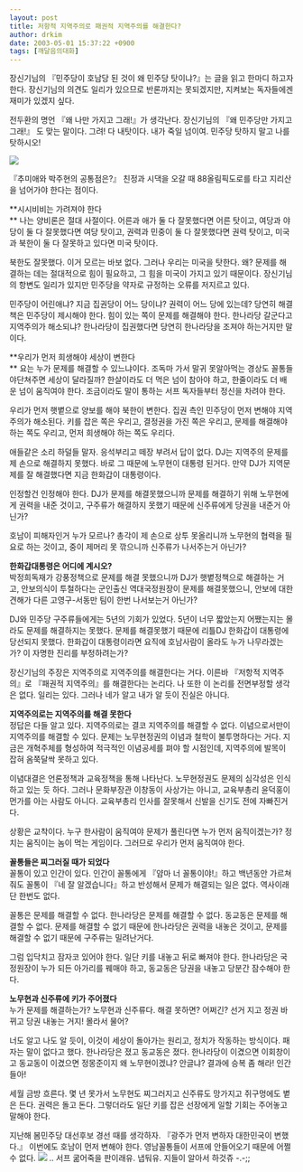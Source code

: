 ```yaml
---
layout: post
title: 저항적 지역주의로 패권적 지역주의를 해결한다?
author: drkim
date: 2003-05-01 15:37:22 +0900
tags: [깨달음의대화]
---
```

장신기님의 『민주당이 호남당 된 것이 왜 민주당 탓이냐?』는 글을 읽고 한마디 하고자 한다. 장신기님의 의견도 일리가 있으므로 반론까지는 못되겠지만, 지켜보는 독자들에겐 재미가 있겠지 싶다. 

전두환의 명언 『왜 나만 가지고 그래!』가 생각난다. 장신기님의 『왜 민주당만 가지고 그래!』 도 맞는 말이다. 그려! 다 내탓이다. 내가 죽일 넘이여. 민주당 탓하지 말고 나를 탓하시오!

![](http://drkimz.com/technote/board/private/upimg/1051770509.JPG)

『추미애와 박주현의 공통점은?』 친정과 시댁을 오갈 때 88올림픽도로를 타고 지리산을 넘어가야 한다는 점이다.

**시시비비는 가려져야 한다  
** 나는 양비론은 절대 사절이다. 어른과 애가 둘 다 잘못했다면 어른 탓이고, 여당과 야당이 둘 다 잘못했다면 여당 탓이고, 권력과 민중이 둘 다 잘못했다면 권력 탓이고, 미국과 북한이 둘 다 잘못하고 있다면 미국 탓이다. 

북한도 잘못했다. 이거 모르는 바보 없다. 그러나 우리는 미국을 탓한다. 왜? 문제를 해결하는 데는 절대적으로 힘이 필요하고, 그 힘을 미국이 가지고 있기 때문이다. 장신기님의 항변도 일리가 있지만 민주당을 약자로 규정하는 오류를 저지르고 있다.

민주당이 어린애냐? 지금 집권당이 어느 당이냐? 권력이 어느 당에 있는데? 당연히 해결책은 민주당이 제시해야 한다. 힘이 있는 쪽이 문제를 해결해야 한다. 한나라당 갈군다고 지역주의가 해소되냐? 한나라당이 집권했다면 당연히 한나라당을 조져야 하는거지만 말이다. 

**우리가 먼저 희생해야 세상이 변한다  
** 요는 누가 문제를 해결할 수 있느냐이다. 조독마 가서 말귀 못알아먹는 경상도 꼴통들 야단쳐주면 세상이 달라질까? 한살이라도 더 먹은 넘이 참아야 하고, 한줄이라도 더 배운 넘이 움직여야 한다. 조금이라도 말이 통하는 서프 독자들부터 정신을 차려야 한다. 

우리가 먼저 햇볕으로 양보를 해야 북한이 변한다. 집권 측인 민주당이 먼저 변해야 지역주의가 해소된다. 키를 잡은 쪽은 우리고, 결정권을 가진 쪽은 우리고, 문제를 해결해야 하는 쪽도 우리고, 먼저 희생해야 하는 쪽도 우리다. 

애들같은 소리 하덜들 말자. 응석부리고 떼장 부려서 답이 없다. DJ는 지역주의 문제를 제 손으로 해결하지 못했다. 바로 그 때문에 노무현이 대통령 된거다. 만약 DJ가 지역문제를 잘 해결했다면 지금 한화갑이 대통령이다. 

인정할건 인정해야 한다. DJ가 문제를 해결못했으니까 문제를 해결하기 위해 노무현에게 권력을 내준 것이고, 구주류가 해결하지 못했기 때문에 신주류에게 당권을 내준거 아닌가? 

호남이 피해자인거 누가 모르나? 총각이 제 손으로 상투 못올리니까 노무현의 협력을 필요로 하는 것이고, 중이 제머리 못 깎으니까 신주류가 나서주는거 아닌가?

**한화갑대통령은 어디에 계시오?**  
박정희독재가 강풍정책으로 문제를 해결 못했으니까 DJ가 햇볕정책으로 해결하는 거고, 안보의식이 투철하다는 군인출신 역대국정원장이 문제를 해결못했으니, 안보에 대한 견해가 다른 고영구-서동만 팀이 한번 나서보는거 아닌가?

DJ와 민주당 구주류들에게는 5년의 기회가 있었다. 5년이 너무 짧았는지 어쨌는지는 몰라도 문제를 해결하지는 못했다. 문제를 해결못했기 때문에 리틀DJ 한화갑이 대통령에 당선되지 못했다. 한화갑이 대통령이라면 요직에 호남사람이 올라도 누가 나무라겠는가? 이 자명한 진리를 부정하려는가? 

장신기님의 주장은 지역주의로 지역주의를 해결한다는 거다. 이른바 『저항적 지역주의』로 『패권적 지역주의』를 해결한다는 논리다. 나 또한 이 논리를 전면부정할 생각은 없다. 일리는 있다. 그러나 네가 알고 내가 알 듯이 진실은 아니다. 

**지역주의로는 지역주의를 해결 못한다**  
정답은 다들 알고 있다. 지역주의로는 결코 지역주의를 해결할 수 없다. 이념으로서만이 지역주의를 해결할 수 있다. 문제는 노무현정권의 이념과 철학이 불투명하다는 거다. 지금은 개혁주체를 형성하여 적극적인 이념공세를 펴야 할 시점인데, 지역주의에 발목이 잡혀 옴쭉달싹 못하고 있다. 

이념대결은 언론정책과 교육정책을 통해 나타난다. 노무현정권도 문제의 심각성은 인식하고 있는 듯 하다. 그러나 문화부장관 이창동이 사상가는 아니고, 교육부총리 윤덕홍이 먼가를 아는 사람도 아니다. 교육부총리 인사를 잘못해서 신발을 신기도 전에 자빠진거다. 

상황은 교착이다. 누구 한사람이 움직여야 문제가 풀린다면 누가 먼저 움직이겠는가? 정치는 움직이는 놈이 먹는 게임이다. 그러므로 우리가 먼저 움직여야 한다. 

**꼴통들은 찌그러질 때가 되었다**  
꼴통이 있고 인간이 있다. 인간이 꼴통에게 『얌마 너 꼴통이야!』하고 백년동안 가르쳐 줘도 꼴통이 『네 잘 알겠습니다』하고 반성해서 문제가 해결되는 일은 없다. 역사이래 단 한번도 없다. 

꼴통은 문제를 해결할 수 없다. 한나라당은 문제를 해결할 수 없다. 동교동은 문제를 해결할 수 없다. 문제를 해결할 수 없기 때문에 한나라당은 권력을 내놓은 것이고, 문제를 해결할 수 없기 때문에 구주류는 밀려난거다. 

그럼 입닥치고 잠자코 있어야 한다. 일단 키를 내놓고 뒤로 빠져야 한다. 한나라당은 국정원장이 누가 되든 아가리를 꿰매야 하고, 동교동은 당권을 내놓고 당분간 잠수해야 한다. 

**노무현과 신주류에 키가 주어졌다**  
누가 문제를 해결하는가? 노무현과 신주류다. 해결 못하면? 어쩌긴? 선거 지고 정권 바뀌고 당권 내놓는 거지! 몰라서 물어? 

너도 알고 나도 알 듯이, 이것이 세상이 돌아가는 원리고, 정치가 작동하는 방식이다. 패자는 말이 없다고 했다. 한나라당은 졌고 동교동은 졌다. 한나라당이 이겼으면 이회창이고 동교동이 이겼으면 정몽준이지 왜 노무현이겠냐? 안글냐? 결과에 승복 좀 해라! 인간들아!

세월 금방 흐른다. 몇 년 못가서 노무현도 찌그러지고 신주류도 망가지고 쥐구멍에도 볕은 든다. 권력은 돌고 돈다. 그렇더라도 일단 키를 잡은 선장에게 일할 기회는 주어놓고 말해야 한다. 

지난해 봄민주당 대선후보 경선 때를 생각하자. 『광주가 먼저 변하자 대한민국이 변했다.』 이번에도 호남이 먼저 변해야 한다. 영남꼴통들이 서프에 안들어오기 때문에 어쩔 수 없다. ![](http://drkimz.com/technote/board/private/upimg/1051688224.GIF) .. 서프 굶어죽을 판이래유. 냅둬유. 지들이 알아서 하것쥬 -.-;;